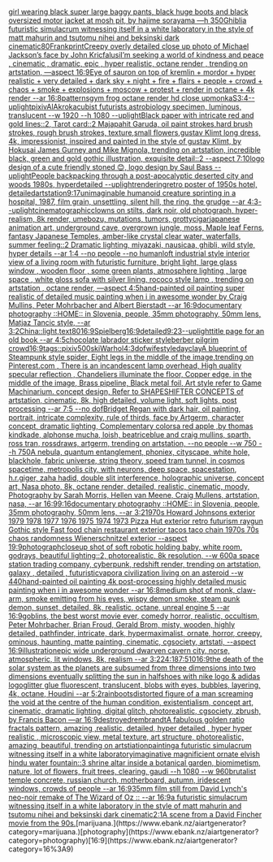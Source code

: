[](https://www.ebank.nz/aiartgenerator?category=)[girl wearing black super large baggy pants, black huge boots and black oversized motor jacket at mosh pit, by hajime sorayama —h 350](https://www.ebank.nz/aiartgenerator?category=girl%2520wearing%2520black%2520super%2520large%2520baggy%2520pants%2C%2520black%2520huge%2520boots%2520and%2520black%2520oversized%2520motor%2520jacket%2520at%2520mosh%2520pit%2C%2520by%2520hajime%2520sorayama%2520%E2%80%94h%2520350)[Ghibli](https://www.ebank.nz/aiartgenerator?category=Ghibli)[a futuristic simulacrum witnessing itself in a white laboratory in the style of matt mahurin and tsutomu nihei and beksinski dark cinematic](https://www.ebank.nz/aiartgenerator?category=a%2520futuristic%2520simulacrum%2520witnessing%2520itself%2520in%2520a%2520white%2520laboratory%2520in%2520the%2520style%2520of%2520matt%2520mahurin%2520and%2520tsutomu%2520nihei%2520and%2520beksinski%2520dark%2520cinematic)[80](https://www.ebank.nz/aiartgenerator?category=80)[Frank](https://www.ebank.nz/aiartgenerator?category=Frank)[print](https://www.ebank.nz/aiartgenerator?category=print)[Creepy overly detailed close up photo of Michael Jackson’s face by John Kricfalusi](https://www.ebank.nz/aiartgenerator?category=Creepy%2520overly%2520detailed%2520close%2520up%2520photo%2520of%2520Michael%2520Jackson%E2%80%99s%2520face%2520by%2520John%2520Kricfalusi)[I’m seeking a world of kindness and peace , cinematic , dramatic, epic , hyper realistic, octane render , trending on artstation, —aspect 16:9](https://www.ebank.nz/aiartgenerator?category=I%E2%80%99m%2520seeking%2520a%2520world%2520of%2520kindness%2520and%2520peace%2520%2C%2520cinematic%2520%2C%2520dramatic%2C%2520epic%2520%2C%2520hyper%2520realistic%2C%2520octane%2520render%2520%2C%2520trending%2520on%2520artstation%2C%2520%E2%80%94aspect%252016%3A9)[Eye of sauron on top of kremlin + mordor + hyper realistic + very detailed + dark sky + night + fire + flairs + people + crowd + chaos + smoke + explosions + moscow +  protest + render in octane + 4k render --ar 16:8](https://www.ebank.nz/aiartgenerator?category=Eye%2520of%2520sauron%2520on%2520top%2520of%2520kremlin%2520%2B%2520mordor%2520%2B%2520hyper%2520realistic%2520%2B%2520very%2520detailed%2520%2B%2520dark%2520sky%2520%2B%2520night%2520%2B%2520fire%2520%2B%2520flairs%2520%2B%2520people%2520%2B%2520crowd%2520%2B%2520chaos%2520%2B%2520smoke%2520%2B%2520explosions%2520%2B%2520moscow%2520%2B%2520%2520protest%2520%2B%2520render%2520in%2520octane%2520%2B%25204k%2520render%2520--ar%252016%3A8)[patterns](https://www.ebank.nz/aiartgenerator?category=patterns)[gym frog octane render hd close up](https://www.ebank.nz/aiartgenerator?category=gym%2520frog%2520octane%2520render%2520hd%2520close%2520up)[monkaS](https://www.ebank.nz/aiartgenerator?category=monkaS)[3:4](https://www.ebank.nz/aiartgenerator?category=3%3A4)[--uplight](https://www.ebank.nz/aiartgenerator?category=--uplight)[pixiv](https://www.ebank.nz/aiartgenerator?category=pixiv)[AlAkroka](https://www.ebank.nz/aiartgenerator?category=AlAkroka)[cubist futurists astrobiology specimen, luminous, translucent --w 1920 --h 1080 --uplight](https://www.ebank.nz/aiartgenerator?category=cubist%2520futurists%2520astrobiology%2520specimen%2C%2520luminous%2C%2520translucent%2520--w%25201920%2520--h%25201080%2520--uplight)[Black paper with intricate red and gold lines::2, Tarot card::2 Majapahit Garuda, oil paint strokes,hard brush strokes, rough brush strokes, texture,small flowers,gustav Klimt long dress, 4k, impressionist, inspired and painted in the style of gustav Klimt, by Hokusai James Gurney and Mike Mignola, trending on artstation, incredible black, green and gold gothic illustration, exquisite detail::2 --aspect 7:10](https://www.ebank.nz/aiartgenerator?category=Black%2520paper%2520with%2520intricate%2520red%2520and%2520gold%2520lines%3A%3A2%2C%2520Tarot%2520card%3A%3A2%2520Majapahit%2520Garuda%2C%2520oil%2520paint%2520strokes%2Chard%2520brush%2520strokes%2C%2520rough%2520brush%2520strokes%2C%2520texture%2Csmall%2520flowers%2Cgustav%2520Klimt%2520long%2520dress%2C%25204k%2C%2520impressionist%2C%2520inspired%2520and%2520painted%2520in%2520the%2520style%2520of%2520gustav%2520Klimt%2C%2520by%2520Hokusai%2520James%2520Gurney%2520and%2520Mike%2520Mignola%2C%2520trending%2520on%2520artstation%2C%2520incredible%2520black%2C%2520green%2520and%2520gold%2520gothic%2520illustration%2C%2520exquisite%2520detail%3A%3A2%2520--aspect%25207%3A10)[logo design of a cute friendly stoned 😊, logo design by Saul Bass --uplight](https://www.ebank.nz/aiartgenerator?category=logo%2520design%2520of%2520a%2520cute%2520friendly%2520stoned%2520%F0%9F%98%8A%2C%2520logo%2520design%2520by%2520Saul%2520Bass%2520--uplight)[People backpacking through a post-apocalyptic deserted city and woods 1980s, hyperdetailed --uplight](https://www.ebank.nz/aiartgenerator?category=People%2520backpacking%2520through%2520a%2520post-apocalyptic%2520deserted%2520city%2520and%2520woods%25201980s%2C%2520hyperdetailed%2520--uplight)[](https://www.ebank.nz/aiartgenerator?category=)[rendering](https://www.ebank.nz/aiartgenerator?category=rendering)[retro poster of 1950s hotel, detailed](https://www.ebank.nz/aiartgenerator?category=retro%2520poster%2520of%25201950s%2520hotel%2C%2520detailed)[artstation](https://www.ebank.nz/aiartgenerator?category=artstation)[9:17](https://www.ebank.nz/aiartgenerator?category=9%3A17)[unimaginable humanoid creature sprinting in a hospital, 1987, film grain, unsettling, silent hill, the ring, the grudge --ar 4:3](https://www.ebank.nz/aiartgenerator?category=unimaginable%2520humanoid%2520creature%2520sprinting%2520in%2520a%2520hospital%2C%25201987%2C%2520film%2520grain%2C%2520unsettling%2C%2520silent%2520hill%2C%2520the%2520ring%2C%2520the%2520grudge%2520--ar%25204%3A3)[--uplight](https://www.ebank.nz/aiartgenerator?category=--uplight)[cinematographic](https://www.ebank.nz/aiartgenerator?category=cinematographic)[clowns on stilts, dark noir, old photograph, hyper-realism, 8k render, umebozu, mutations, tumors, grotty](https://www.ebank.nz/aiartgenerator?category=clowns%2520on%2520stilts%2C%2520dark%2520noir%2C%2520old%2520photograph%2C%2520hyper-realism%2C%25208k%2520render%2C%2520umebozu%2C%2520mutations%2C%2520tumors%2C%2520grotty)[cigar](https://www.ebank.nz/aiartgenerator?category=cigar)[japanese animation art, underground cave, overgrown jungle, moss, Maple leaf Ferns, fantasy Japanese Temples, amber-like crystal clear water, waterfalls, summer feeling::2 Dramatic lighting, miyazaki, nausicaa, ghibli, wild style, hyper details --ar 1:4 --no people --no human](https://www.ebank.nz/aiartgenerator?category=japanese%2520animation%2520art%2C%2520underground%2520cave%2C%2520overgrown%2520jungle%2C%2520moss%2C%2520Maple%2520leaf%2520Ferns%2C%2520fantasy%2520Japanese%2520Temples%2C%2520amber-like%2520crystal%2520clear%2520water%2C%2520waterfalls%2C%2520summer%2520feeling%3A%3A2%2520Dramatic%2520lighting%2C%2520miyazaki%2C%2520nausicaa%2C%2520ghibli%2C%2520wild%2520style%2C%2520hyper%2520details%2520--ar%25201%3A4%2520--no%2520people%2520--no%2520human)[loft industrial style interior view of a living room with futuristic furniture, bright light, large glass window , wooden floor , some green plants, atmosphere lighting , large space , white gloss sofa  with silver lining, rococo style lamp , trending on artstation , octane render, —aspect 4:5](https://www.ebank.nz/aiartgenerator?category=loft%2520industrial%2520style%2520interior%2520view%2520of%2520a%2520living%2520room%2520with%2520futuristic%2520furniture%2C%2520bright%2520light%2C%2520large%2520glass%2520window%2520%2C%2520wooden%2520floor%2520%2C%2520some%2520green%2520plants%2C%2520atmosphere%2520lighting%2520%2C%2520large%2520space%2520%2C%2520white%2520gloss%2520sofa%2520%2520with%2520silver%2520lining%2C%2520rococo%2520style%2520lamp%2520%2C%2520trending%2520on%2520artstation%2520%2C%2520octane%2520render%2C%2520%E2%80%94aspect%25204%3A5)[hand-painted oil painting super realistic of detailed music painting when i in awesome wonder by Craig Mullins, Peter Mohrbacher and Albert Bierstadt --ar 16:9](https://www.ebank.nz/aiartgenerator?category=hand-painted%2520oil%2520painting%2520super%2520realistic%2520of%2520detailed%2520music%2520painting%2520when%2520i%2520in%2520awesome%2520wonder%2520by%2520Craig%2520Mullins%2C%2520Peter%2520Mohrbacher%2520and%2520Albert%2520Bierstadt%2520--ar%252016%3A9)[documentary photography ::HOME:: in Slovenia, people, 35mm photography, 50mm lens, Matjaz Tancic style, --ar 3:2](https://www.ebank.nz/aiartgenerator?category=documentary%2520photography%2520%3A%3AHOME%3A%3A%2520in%2520Slovenia%2C%2520people%2C%252035mm%2520photography%2C%252050mm%2520lens%2C%2520Matjaz%2520Tancic%2520style%2C%2520--ar%25203%3A2)[China::](https://www.ebank.nz/aiartgenerator?category=China%3A%3A)[light,](https://www.ebank.nz/aiartgenerator?category=light%2C)[text](https://www.ebank.nz/aiartgenerator?category=text)[80](https://www.ebank.nz/aiartgenerator?category=80)[16:9](https://www.ebank.nz/aiartgenerator?category=16%3A9)[Spielberg](https://www.ebank.nz/aiartgenerator?category=Spielberg)[16:9](https://www.ebank.nz/aiartgenerator?category=16%3A9)[detailed](https://www.ebank.nz/aiartgenerator?category=detailed)[9:23](https://www.ebank.nz/aiartgenerator?category=9%3A23)[--uplight](https://www.ebank.nz/aiartgenerator?category=--uplight)[title page for an old book --ar 4:5](https://www.ebank.nz/aiartgenerator?category=title%2520page%2520for%2520an%2520old%2520book%2520--ar%25204%3A5)[chocolate labrador sticker style](https://www.ebank.nz/aiartgenerator?category=chocolate%2520labrador%2520sticker%2520style)[berber pilgrim crowd](https://www.ebank.nz/aiartgenerator?category=berber%2520pilgrim%2520crowd)[16:9](https://www.ebank.nz/aiartgenerator?category=16%3A9)[tags::](https://www.ebank.nz/aiartgenerator?category=tags%3A%3A)[pixiv](https://www.ebank.nz/aiartgenerator?category=pixiv)[500](https://www.ebank.nz/aiartgenerator?category=500)[ski](https://www.ebank.nz/aiartgenerator?category=ski)[Warhol](https://www.ebank.nz/aiartgenerator?category=Warhol)[4:3](https://www.ebank.nz/aiartgenerator?category=4%3A3)[dof](https://www.ebank.nz/aiartgenerator?category=dof)[wife](https://www.ebank.nz/aiartgenerator?category=wife)[style](https://www.ebank.nz/aiartgenerator?category=style)[day](https://www.ebank.nz/aiartgenerator?category=day)[clay](https://www.ebank.nz/aiartgenerator?category=clay)[A blueprint of Steampunk style spider,   Eight legs in the middle of the image,trending on Pinterest.com  , There is an incandescent lamp overhead, High quality specular reflection ,  Chandeliers illuminate the floor, Copper  edge, in the middle of the image, Brass pipeline,  Black metal foil,  Art style refer to Game Machinarium.  concept design, Refer to SHAPESHIFTER CONCEPTS  of artstation, cinematic,  8k, high detailed,  volume light,  soft lights,  post processing    --ar 7:5   --no dof](https://www.ebank.nz/aiartgenerator?category=A%2520blueprint%2520of%2520Steampunk%2520style%2520spider%2C%2520%2520%2520Eight%2520legs%2520in%2520the%2520middle%2520of%2520the%2520image%2Ctrending%2520on%2520Pinterest.com%2520%2520%2C%2520There%2520is%2520an%2520incandescent%2520lamp%2520overhead%2C%2520High%2520quality%2520specular%2520reflection%2520%2C%2520%2520Chandeliers%2520illuminate%2520the%2520floor%2C%2520Copper%2520%2520edge%2C%2520in%2520the%2520middle%2520of%2520the%2520image%2C%2520Brass%2520pipeline%2C%2520%2520Black%2520metal%2520foil%2C%2520%2520Art%2520style%2520refer%2520to%2520Game%2520Machinarium.%2520%2520concept%2520design%2C%2520Refer%2520to%2520SHAPESHIFTER%2520CONCEPTS%2520%2520of%2520artstation%2C%2520cinematic%2C%2520%25208k%2C%2520high%2520detailed%2C%2520%2520volume%2520light%2C%2520%2520soft%2520lights%2C%2520%2520post%2520processing%2520%2520%2520%2520--ar%25207%3A5%2520%2520%2520--no%2520dof)[Bridget Regan with dark hair, oil painting, portrait, intricate complexity, rule of thirds, face by Artgerm, character concept, dramatic lighting, Complementary colors](https://www.ebank.nz/aiartgenerator?category=Bridget%2520Regan%2520with%2520dark%2520hair%2C%2520oil%2520painting%2C%2520portrait%2C%2520intricate%2520complexity%2C%2520rule%2520of%2520thirds%2C%2520face%2520by%2520Artgerm%2C%2520character%2520concept%2C%2520dramatic%2520lighting%2C%2520Complementary%2520colors)[a red apple ,by thomas kindkade, alphonse mucha, loish, beatriceblue and craig mullins, sparth, ross tran, rossdraws, artgerm, trending on artstation, --no people --w 750 --h 750](https://www.ebank.nz/aiartgenerator?category=a%2520red%2520apple%2520%2Cby%2520thomas%2520kindkade%2C%2520alphonse%2520mucha%2C%2520loish%2C%2520beatriceblue%2520and%2520craig%2520mullins%2C%2520sparth%2C%2520ross%2520tran%2C%2520rossdraws%2C%2520artgerm%2C%2520trending%2520on%2520artstation%2C%2520--no%2520people%2520--w%2520750%2520--h%2520750)[A nebula, quantum entanglement, phoniex, cityscape, white hole, blackhole, fabric universe, string theory, speed tram tunnel, in cosmos spacetime, metropolis city, with neurons, deep space, spacestation, h.r.giger, zaha hadid, double slit interference, holographic universe, concept art, Nasa photo, 8k, octane render, detailed, realistic, cinematic, moody, Photography by Sarah Morris, Hellen van Meene, Craig Mullens, artstation, nasa, --ar 16:9](https://www.ebank.nz/aiartgenerator?category=A%2520nebula%2C%2520quantum%2520entanglement%2C%2520phoniex%2C%2520cityscape%2C%2520white%2520hole%2C%2520blackhole%2C%2520fabric%2520universe%2C%2520string%2520theory%2C%2520speed%2520tram%2520tunnel%2C%2520in%2520cosmos%2520spacetime%2C%2520metropolis%2520city%2C%2520with%2520neurons%2C%2520deep%2520space%2C%2520spacestation%2C%2520h.r.giger%2C%2520zaha%2520hadid%2C%2520double%2520slit%2520interference%2C%2520holographic%2520universe%2C%2520concept%2520art%2C%2520Nasa%2520photo%2C%25208k%2C%2520octane%2520render%2C%2520detailed%2C%2520realistic%2C%2520cinematic%2C%2520moody%2C%2520Photography%2520by%2520Sarah%2520Morris%2C%2520Hellen%2520van%2520Meene%2C%2520Craig%2520Mullens%2C%2520artstation%2C%2520nasa%2C%2520--ar%252016%3A9)[9:16](https://www.ebank.nz/aiartgenerator?category=9%3A16)[documentary photography ::HOME:: in Slovenia, people,  35mm photography, 50mm lens, --ar 3:2](https://www.ebank.nz/aiartgenerator?category=documentary%2520photography%2520%3A%3AHOME%3A%3A%2520in%2520Slovenia%2C%2520people%2C%2520%252035mm%2520photography%2C%252050mm%2520lens%2C%2520--ar%25203%3A2)[1970s Howard Johnsons exterior 1979 1978 1977 1976 1975 1974 1973 Pizza Hut exterior retro futurism raygun Gothic style Fast food chain restaurant exterior tacos taco chain 1970s 70s chaos randomness Wienerschnitzel exterior --aspect 19:9](https://www.ebank.nz/aiartgenerator?category=1970s%2520Howard%2520Johnsons%2520exterior%25201979%25201978%25201977%25201976%25201975%25201974%25201973%2520Pizza%2520Hut%2520exterior%2520retro%2520futurism%2520raygun%2520Gothic%2520style%2520Fast%2520food%2520chain%2520restaurant%2520exterior%2520tacos%2520taco%2520chain%25201970s%252070s%2520chaos%2520randomness%2520Wienerschnitzel%2520exterior%2520--aspect%252019%3A9)[photograph](https://www.ebank.nz/aiartgenerator?category=photograph)[closeup shot of soft robotic holding baby, white room, godrays, beautiful lighting::2, photorealistic, 8k resolution, --w 600](https://www.ebank.nz/aiartgenerator?category=closeup%2520shot%2520of%2520soft%2520robotic%2520holding%2520baby%2C%2520white%2520room%2C%2520godrays%2C%2520beautiful%2520lighting%3A%3A2%2C%2520photorealistic%2C%25208k%2520resolution%2C%2520--w%2520600)[a space station trading company, cyberpunk, redshift render, trending on artstation, galaxy , detailed , futuristic](https://www.ebank.nz/aiartgenerator?category=a%2520space%2520station%2520trading%2520company%2C%2520cyberpunk%2C%2520redshift%2520render%2C%2520trending%2520on%2520artstation%2C%2520galaxy%2520%2C%2520detailed%2520%2C%2520futuristic)[vapor](https://www.ebank.nz/aiartgenerator?category=vapor)[a civilization living on an asteroid --w 440](https://www.ebank.nz/aiartgenerator?category=a%2520civilization%2520living%2520on%2520an%2520asteroid%2520--w%2520440)[hand-painted oil painting 4k post-processing highly detailed music painting when i in awesome wonder --ar 16:8](https://www.ebank.nz/aiartgenerator?category=hand-painted%2520oil%2520painting%25204k%2520post-processing%2520highly%2520detailed%2520music%2520painting%2520when%2520i%2520in%2520awesome%2520wonder%2520--ar%252016%3A8)[medium shot of monk, claw-arm, smoke emitting from his eyes, wispy demon smoke, steam punk demon, sunset, detailed, 8k, realistic, octane, unreal engine 5 --ar 16:9](https://www.ebank.nz/aiartgenerator?category=medium%2520shot%2520of%2520monk%2C%2520claw-arm%2C%2520smoke%2520emitting%2520from%2520his%2520eyes%2C%2520wispy%2520demon%2520smoke%2C%2520steam%2520punk%2520demon%2C%2520sunset%2C%2520detailed%2C%25208k%2C%2520realistic%2C%2520octane%2C%2520unreal%2520engine%25205%2520--ar%252016%3A9)[goblins, the best worst movie ever, comedy horror, realistic, occultism, Peter Mohrbacher, Brian Froud, Gerald Brom, misty, wooden, highly detailed, pathfinder,  intricate, dark, hypermaximalist, ornate, horror, creepy, ominous, haunting, matte painting, cinematic, cgsociety, artstati, --aspect 16:9](https://www.ebank.nz/aiartgenerator?category=goblins%2C%2520the%2520best%2520worst%2520movie%2520ever%2C%2520comedy%2520horror%2C%2520realistic%2C%2520occultism%2C%2520Peter%2520Mohrbacher%2C%2520Brian%2520Froud%2C%2520Gerald%2520Brom%2C%2520misty%2C%2520wooden%2C%2520highly%2520detailed%2C%2520pathfinder%2C%2520%2520intricate%2C%2520dark%2C%2520hypermaximalist%2C%2520ornate%2C%2520horror%2C%2520creepy%2C%2520ominous%2C%2520haunting%2C%2520matte%2520painting%2C%2520cinematic%2C%2520cgsociety%2C%2520artstati%2C%2520--aspect%252016%3A9)[illustration](https://www.ebank.nz/aiartgenerator?category=illustration)[epic wide underground dwarven cavern city, norse, atmospheric, lit windows, 8k, realism --ar 3:2](https://www.ebank.nz/aiartgenerator?category=epic%2520wide%2520underground%2520dwarven%2520cavern%2520city%2C%2520norse%2C%2520atmospheric%2C%2520lit%2520windows%2C%25208k%2C%2520realism%2520--ar%25203%3A2)[24:18](https://www.ebank.nz/aiartgenerator?category=24%3A18)[7:5](https://www.ebank.nz/aiartgenerator?category=7%3A5)[10](https://www.ebank.nz/aiartgenerator?category=10)[16:9](https://www.ebank.nz/aiartgenerator?category=16%3A9)[the death of the solar system as the planets are subsumed from three dimensions into two dimensions eventually splitting the sun in half](https://www.ebank.nz/aiartgenerator?category=the%2520death%2520of%2520the%2520solar%2520system%2520as%2520the%2520planets%2520are%2520subsumed%2520from%2520three%2520dimensions%2520into%2520two%2520dimensions%2520eventually%2520splitting%2520the%2520sun%2520in%2520half)[shoes with nike logo & adidas logo](https://www.ebank.nz/aiartgenerator?category=shoes%2520with%2520nike%2520logo%2520%26%2520adidas%2520logo)[glitter glue fluorescent, translucent, blobs with eyes, bubbles, layering, 4k, octane, Houdini --ar 5:2](https://www.ebank.nz/aiartgenerator?category=glitter%2520glue%2520fluorescent%2C%2520translucent%2C%2520blobs%2520with%2520eyes%2C%2520bubbles%2C%2520layering%2C%25204k%2C%2520octane%2C%2520Houdini%2520--ar%25205%3A2)[rainboots](https://www.ebank.nz/aiartgenerator?category=rainboots)[distorted figure of a man screaming the void at the centre of the human condition, existentialism, concept art, cinematic, dramatic lighting, digital glitch, photorealistic, cgsociety, zbrush, by Francis Bacon —ar 16:9](https://www.ebank.nz/aiartgenerator?category=distorted%2520figure%2520of%2520a%2520man%2520screaming%2520the%2520void%2520at%2520the%2520centre%2520of%2520the%2520human%2520condition%2C%2520existentialism%2C%2520concept%2520art%2C%2520cinematic%2C%2520dramatic%2520lighting%2C%2520digital%2520glitch%2C%2520photorealistic%2C%2520cgsociety%2C%2520zbrush%2C%2520by%2520Francis%2520Bacon%2520%E2%80%94ar%252016%3A9)[destroyed](https://www.ebank.nz/aiartgenerator?category=destroyed)[rembrandt](https://www.ebank.nz/aiartgenerator?category=rembrandt)[A fabulous golden ratio fractals pattern, amazing ,realistic, detailed, hyper detailed , hyper hyper realistic , microscopic view, metal texture, art structure, photorealistic, amazing, beautiful, trending on artstiation](https://www.ebank.nz/aiartgenerator?category=A%2520fabulous%2520golden%2520ratio%2520fractals%2520pattern%2C%2520amazing%2520%2Crealistic%2C%2520detailed%2C%2520hyper%2520detailed%2520%2C%2520hyper%2520hyper%2520realistic%2520%2C%2520microscopic%2520view%2C%2520metal%2520texture%2C%2520art%2520structure%2C%2520photorealistic%2C%2520amazing%2C%2520beautiful%2C%2520trending%2520on%2520artstiation)[painting](https://www.ebank.nz/aiartgenerator?category=painting)[a futuristic simulacrum witnessing itself in a white laboratory](https://www.ebank.nz/aiartgenerator?category=a%2520futuristic%2520simulacrum%2520witnessing%2520itself%2520in%2520a%2520white%2520laboratory)[imaginative magnificient ornate elvish hindu water fountain::3 shrine altar inside a botanical garden, biomimetism, nature, lot of flowers, fruit trees, clearing, gaudi --h 1080 --w 960](https://www.ebank.nz/aiartgenerator?category=imaginative%2520magnificient%2520ornate%2520elvish%2520hindu%2520water%2520fountain%3A%3A3%2520shrine%2520altar%2520inside%2520a%2520botanical%2520garden%2C%2520biomimetism%2C%2520nature%2C%2520lot%2520of%2520flowers%2C%2520fruit%2520trees%2C%2520clearing%2C%2520gaudi%2520--h%25201080%2520--w%2520960)[brutalist temple concrete, russian church, motherboard, autumn, iridescent windows, crowds of people --ar 16:9](https://www.ebank.nz/aiartgenerator?category=brutalist%2520temple%2520concrete%2C%2520russian%2520church%2C%2520motherboard%2C%2520autumn%2C%2520iridescent%2520windows%2C%2520crowds%2520of%2520people%2520--ar%252016%3A9)[35mm film still from David Lynch's neo-noir remake of The Wizard of Oz :: --ar 16:9](https://www.ebank.nz/aiartgenerator?category=35mm%2520film%2520still%2520from%2520David%2520Lynch%27s%2520neo-noir%2520remake%2520of%2520The%2520Wizard%2520of%2520Oz%2520%3A%3A%2520--ar%252016%3A9)[a futuristic simulacrum witnessing itself in a white laboratory in the style of matt mahurin and tsutomu nihei and beksinski dark cinematic](https://www.ebank.nz/aiartgenerator?category=a%2520futuristic%2520simulacrum%2520witnessing%2520itself%2520in%2520a%2520white%2520laboratory%2520in%2520the%2520style%2520of%2520matt%2520mahurin%2520and%2520tsutomu%2520nihei%2520and%2520beksinski%2520dark%2520cinematic)[2:1](https://www.ebank.nz/aiartgenerator?category=2%3A1)[A scene from a David Fincher movie from the 90s.](https://www.ebank.nz/aiartgenerator?category=A%2520scene%2520from%2520a%2520David%2520Fincher%2520movie%2520from%2520the%252090s.)[marijuana.](https://www.ebank.nz/aiartgenerator?category=marijuana.)[photography](https://www.ebank.nz/aiartgenerator?category=photography)[16:9](https://www.ebank.nz/aiartgenerator?category=16%3A9)